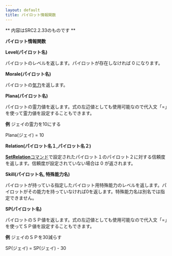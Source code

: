 ```yaml
---
layout: default
title: パイロット情報関数
---
```

** 内容はSRC2.2.33のものです **

**パイロット情報関数**

**Level(パイロット名)**

パイロットのレベルを返します。パイロットが存在しなければ 0 になります。

**Morale(パイロット名)**

パイロットの[気力](気力.md)を返します。

**Plana(パイロット名)**

パイロットの霊力値を返します。式の左辺値としても使用可能なので代入文「=」を使って霊力値を設定することもできます。

**例** ジェイの霊力を10にする

Plana(ジェイ) = 10

**Relation(パイロット名１,パイロット名２)**

[**SetRelation**コマンド](SetRelationコマンド.md)で設定されたパイロット１のパイロット２に対する信頼度を返します。信頼度が設定されていない場合は 0 が返されます。

**Skill(パイロット名, 特殊能力名)**

パイロットが持っている指定したパイロット用特殊能力のレベルを返します。パイロットがその能力を持っていなければ0を返します。特殊能力名は別名では指定できません。

**SP(パイロット名)**

パイロットのＳＰ値を返します。式の左辺値としても使用可能なので代入文「=」を使ってＳＰ値を設定することもできます。

**例** ジェイのＳＰを30減らす

SP(ジェイ) = SP(ジェイ) - 30
